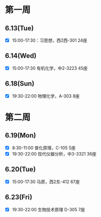 # 第一周
## 6.13(Tue)
- [x] 15:00-17:30：习思想，西2西-301 24座

## 6.14(Wed)
- [x]  15:00-17:30 有机化学，中2-3223 45座
## 6.18(Sun)
- [x] 19:30-22:00 物理化学，A-303 8座
# 第二周
## 6.19(Mon)
- [x] 8:30-11:00 普化原理，C-105 5座
- [x] 19:30-22:00 现代仪器分析，中3-3321 36座
## 6.20(Tue)
- [x] 15:00-17:30 马原，西2东-412 67座
## 6.23(Fri)
- [x] 19:30-22:00 生物技术原理 D-305 7座


